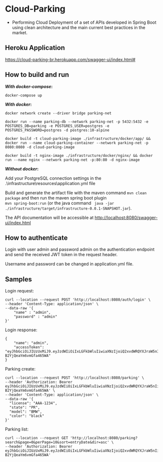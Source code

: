 # Cloud-Parking

- Performing Cloud Deployment of a set of APIs developed in Spring Boot using clean architecture and the main current best practices in the market.

## Heroku Application

https://cloud-parking-br.herokuapp.com/swagger-ui/index.html#

## How to build and run

***With docker-compose*:**

```
docker-compose up 
```

***With docker*:**

```
docker network create --driver bridge parking-net

docker run --name parking-db --network parking-net -p 5432:5432 -e POSTGRES_DB=parking -e POSTGRES_USER=postgres -e POSTGRES_PASSWORD=postgres -d postgres:10-alpine

docker build -t cloud-parking-image ./infrastructure/docker/app/ && docker run --name cloud-parking-container --network parking-net -p 8080:8080 -d cloud-parking-image

docker build -t nginx-image ./infrastructure/docker/nginx/ && docker run --name nginx --network parking-net -p:80:80 -d nginx-image
```

***Without docker*:**

Add your PostgreSQL connection settings in the .\infrastructure\resources\application.yml file

Build and generate the artifact file with the maven command `mvn clean package` and then run the maven spring boot plugin     
`mvn spring-boot:run` (or the java command ` java -jar ./infrastructure/target/infrastructure-0.0.1-SNAPSHOT.jar`).

The API documentation will be accessible at [http://localhost:8080/swagger-ui/index.html](http:localhost:8080)

## How to authenticate

Login with user admin and password admin on the authentication endpoint and send the received JWT token in the request header.

Username and password can be changed in application.yml file.

## Samples

Login request:

```
curl --location --request POST 'http://localhost:8080/auth/login' \
--header 'Content-Type: application/json' \
--data-raw '{
    "name" : "admin",
    "password" : "admin"
}'
```

Login response:

```
{
    "name": "admin",
    "accessToken": "eyJhbGciOiJIUzUxMiJ9.eyJzdWIiOiIxLGFkbWluIiwiaXNzIjoiQ2xvdWRQYXJraW5nIiwiaWF0IjoxNjU5MTQ5MTM5LCJleHAiOjE2NTkyMzU1Mzl9.k8v0yqsqdPBea01vFeHW0UiNoiHkbTQhEmDfMhTTEuTR6Y8zMPeFpS6NrKZvgCKHY-B2YjQeaYm6vmGfa465WA"
}
```

Parking create:

```
curl --location --request POST 'http://localhost:8080/parking' \
--header 'Authorization: Bearer eyJhbGciOiJIUzUxMiJ9.eyJzdWIiOiIxLGFkbWluIiwiaXNzIjoiQ2xvdWRQYXJraW5nIiwiaWF0IjoxNjU5MTQ5MTM5LCJleHAiOjE2NTkyMzU1Mzl9.k8v0yqsqdPBea01vFeHW0UiNoiHkbTQhEmDfMhTTEuTR6Y8zMPeFpS6NrKZvgCKHY-B2YjQeaYm6vmGfa465WA' \
--header 'Content-Type: application/json' \
--data-raw '{
  "license": "AAA-1234",
  "state": "PR",
  "model": "BMW",
  "color": "black"
}'
```

Parking list:

```
curl --location --request GET 'http://localhost:8080/parking?search&page=0&perPage=10&sort=entryDate&dir=asc' \
--header 'Authorization: Bearer eyJhbGciOiJIUzUxMiJ9.eyJzdWIiOiIxLGFkbWluIiwiaXNzIjoiQ2xvdWRQYXJraW5nIiwiaWF0IjoxNjU5MTQ5MTM5LCJleHAiOjE2NTkyMzU1Mzl9.k8v0yqsqdPBea01vFeHW0UiNoiHkbTQhEmDfMhTTEuTR6Y8zMPeFpS6NrKZvgCKHY-B2YjQeaYm6vmGfa465WA'
```

